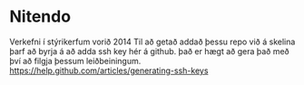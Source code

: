 Nitendo
=======

Verkefni í stýrikerfum vorið 2014
Til að getað addað þessu repo við á skelina þarf að byrja á að adda ssh key hér á github.
það er hægt að gera það með því að filgja þessum leiðbeiningum. https://help.github.com/articles/generating-ssh-keys

